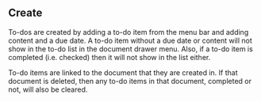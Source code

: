 ## Create

To-dos are created by adding a to-do item from the menu bar and adding content and a due date. A to-do item without a due date or content will not show in the to-do list in the document drawer menu. Also, if a to-do item is completed (i.e. checked) then it will not show in the list either.

To-do items are linked to the document that they are created in. If that document is deleted, then any to-do items in that document, completed or not, will also be cleared.
